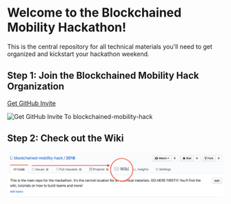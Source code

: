 # Welcome to the Blockchained Mobility Hackathon! 

This is the central repository for all technical materials you'll need to get organized and kickstart your hackathon weekend.

## Step 1: Join the Blockchained Mobility Hack Organization

[Get GitHub Invite](http://bit.ly/BMH-github-invite "Click here and enter your github ID")

![Get GitHub Invite To
blockchained-mobility-hack](Get-Invite.png)

## Step 2: Check out the Wiki

![Navigate to Wiki](Navigate_to_Wiki.png)
